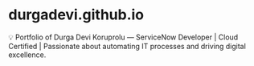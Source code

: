 # durgadevi.github.io
💡 Portfolio of Durga Devi Koruprolu — ServiceNow Developer | Cloud Certified | Passionate about automating IT processes and driving digital excellence.
